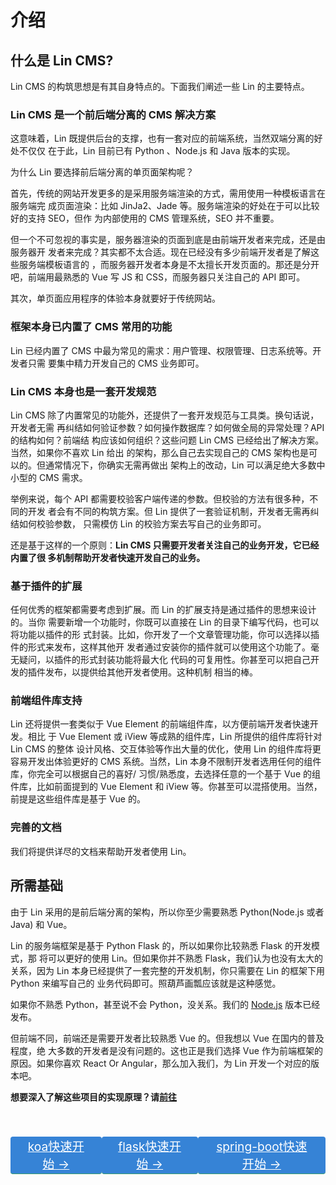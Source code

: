 # 介绍

## 什么是 Lin CMS?

Lin CMS 的构筑思想是有其自身特点的。下面我们阐述一些 Lin 的主要特点。

### Lin CMS 是一个前后端分离的 CMS 解决方案

这意味着，Lin 既提供后台的支撑，也有一套对应的前端系统，当然双端分离的好处不仅仅
在于此，Lin 目前已有 Python 、Node.js 和 Java 版本的实现。

为什么 Lin 要选择前后端分离的单页面架构呢？

首先，传统的网站开发更多的是采用服务端渲染的方式，需用使用一种模板语言在服务端完
成页面渲染：比如 JinJa2、Jade 等。服务端渲染的好处在于可以比较好的支持 SEO，但作
为内部使用的 CMS 管理系统，SEO 并不重要。

但一个不可忽视的事实是，服务器渲染的页面到底是由前端开发者来完成，还是由服务器开
发者来完成？其实都不太合适。现在已经没有多少前端开发者是了解这些服务端模板语言的
，而服务器开发者本身是不太擅长开发页面的。那还是分开吧，前端用最熟悉的 Vue 写 JS
和 CSS，而服务器只关注自己的 API 即可。

其次，单页面应用程序的体验本身就要好于传统网站。

### 框架本身已内置了 CMS 常用的功能

Lin 已经内置了 CMS 中最为常见的需求：用户管理、权限管理、日志系统等。开发者只需
要集中精力开发自己的 CMS 业务即可。

### Lin CMS 本身也是一套开发规范

Lin CMS 除了内置常见的功能外，还提供了一套开发规范与工具类。换句话说，开发者无需
再纠结如何验证参数？如何操作数据库？如何做全局的异常处理？API 的结构如何？前端结
构应该如何组织？这些问题 Lin CMS 已经给出了解决方案。当然，如果你不喜欢 Lin 给出
的架构，那么自己去实现自己的 CMS 架构也是可以的。但通常情况下，你确实无需再做出
架构上的改动，Lin 可以满足绝大多数中小型的 CMS 需求。

举例来说，每个 API 都需要校验客户端传递的参数。但校验的方法有很多种，不同的开发
者会有不同的构筑方案。但 Lin 提供了一套验证机制，开发者无需再纠结如何校验参数，
只需模仿 Lin 的校验方案去写自己的业务即可。

还是基于这样的一个原则：**Lin CMS 只需要开发者关注自己的业务开发，它已经内置了很
多机制帮助开发者快速开发自己的业务。**

### 基于插件的扩展

任何优秀的框架都需要考虑到扩展。而 Lin 的扩展支持是通过插件的思想来设计的。当你
需要新增一个功能时，你既可以直接在 Lin 的目录下编写代码，也可以将功能以插件的形
式封装。比如，你开发了一个文章管理功能，你可以选择以插件的形式来发布，这样其他开
发者通过安装你的插件就可以使用这个功能了。毫无疑问，以插件的形式封装功能将最大化
代码的可复用性。你甚至可以把自己开发的插件发布，以提供给其他开发者使用。这种机制
相当的棒。

### 前端组件库支持

Lin 还将提供一套类似于 Vue Element 的前端组件库，以方便前端开发者快速开发。相比
于 Vue Element 或 iView 等成熟的组件库，Lin 所提供的组件库将针对 Lin CMS 的整体
设计风格、交互体验等作出大量的优化，使用 Lin 的组件库将更容易开发出体验更好的
CMS 系统。当然，Lin 本身不限制开发者选用任何的组件库，你完全可以根据自己的喜好/
习惯/熟悉度，去选择任意的一个基于 Vue 的组件库，比如前面提到的 Vue Element 和
iView 等。你甚至可以混搭使用。当然，前提是这些组件库是基于 Vue 的。

### 完善的文档

我们将提供详尽的文档来帮助开发者使用 Lin。

## 所需基础

由于 Lin 采用的是前后端分离的架构，所以你至少需要熟悉 Python(Node.js 或者 Java)
和 Vue。

Lin 的服务端框架是基于 Python Flask 的，所以如果你比较熟悉 Flask 的开发模式，那
将可以更好的使用 Lin。但如果你并不熟悉 Flask，我们认为也没有太大的关系，因为 Lin
本身已经提供了一套完整的开发机制，你只需要在 Lin 的框架下用 Python 来编写自己的
业务代码即可。照葫芦画瓢应该就是这种感觉。

如果你不熟悉 Python，甚至说不会 Python，没关系。我们的
[Node.js](https://github.com/TaleLin/lin-cms-koa) 版本已经发布。

但前端不同，前端还是需要开发者比较熟悉 Vue 的。但我想以 Vue 在国内的普及程度，绝
大多数的开发者是没有问题的。这也正是我们选择 Vue 作为前端框架的原因。如果你喜欢
React Or Angular，那么加入我们，为 Lin 开发一个对应的版本吧。


**想要深入了解这些项目的实现原理？请[前往](./imooc/)**

<div class="row">

  <p class="action">
    <a href="/start/koa/" class="action-button">koa快速开始 →</a>
  </p>

  <p class="action">
    <a href="/start/flask/" class="action-button">flask快速开始 →</a>
  </p>

  <p class="action">
    <a href="/lin/start/spring-boot/" class="action-button">spring-boot快速开始 →</a>
  </p>
</div>

<style>
.row {
  display: flex;
  justify-content: space-around;
}

.action {
  margin-top: 40px;
  text-align:center;
}

.action-button {
    display: inline-block;
    font-size: 1.2rem;
    color: #fff;
    background-color: #3683d6;
    padding: .1rem 1.6rem;
    border-radius: 4px;
    transition: background-color .1s ease;
    box-sizing: border-box;
    border-bottom: 1px solid #389d70;
}
</style>

<RightMenu />
